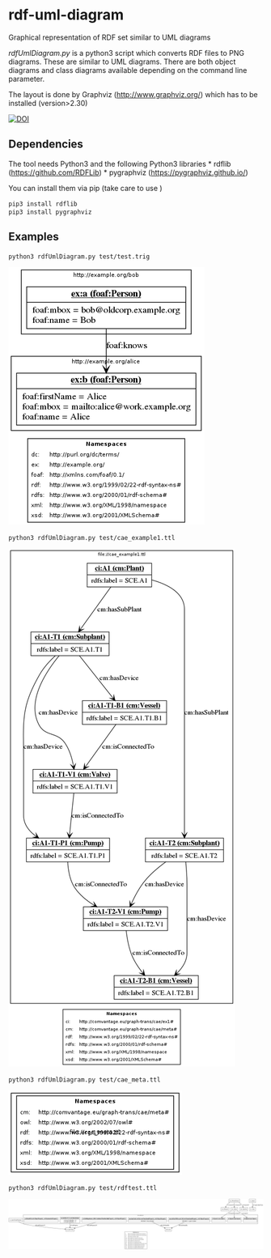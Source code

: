 rdf-uml-diagram
===============

Graphical representation of RDF set similar to UML diagrams

*rdfUmlDiagram.py* is a python3 script which converts RDF files to PNG diagrams. These are similar to UML diagrams. There are both object diagrams and class diagrams available depending on the command line parameter.

The layout is done by Graphviz (http://www.graphviz.org/) which has to be installed (version>2.30)

[![DOI](https://zenodo.org/badge/10866/plt-tud/rdf-uml-diagram.svg)](http://dx.doi.org/10.5281/zenodo.16013)

Dependencies
------------
The tool needs Python3 and the following Python3 libraries
    * rdflib (https://github.com/RDFLib)
    * pygraphviz (https://pygraphviz.github.io/)


You can install them via pip (take care to use )
```
pip3 install rdflib
pip3 install pygraphviz
```

Examples
--------
```
python3 rdfUmlDiagram.py test/test.trig
```
![Sample1](https://github.com/plt-tud/rdf-uml-diagram/blob/master/test/test.trig.png "test.trig.png")




```
python3 rdfUmlDiagram.py test/cae_example1.ttl
```
![Sample2](https://github.com/plt-tud/rdf-uml-diagram/blob/master/test/cae_example1.ttl.png "cae_example1.ttl.png")



```
python3 rdfUmlDiagram.py test/cae_meta.ttl
```
![Sample3](https://github.com/plt-tud/rdf-uml-diagram/blob/master/test/cae_meta.ttl.png "cae_meta.ttl.png")



```
python3 rdfUmlDiagram.py test/rdftest.ttl
```
![Sample4](https://github.com/plt-tud/rdf-uml-diagram/blob/master/test/rdftest.ttl.png "rdftest.ttl.png")
